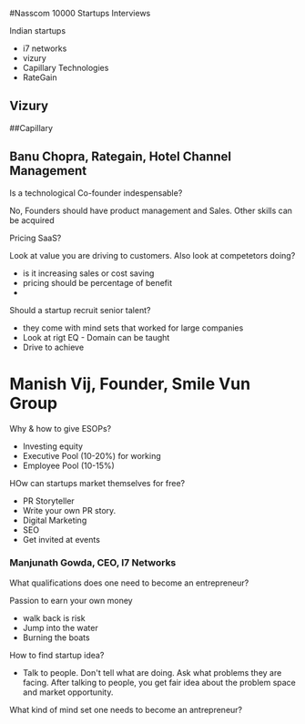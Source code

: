 #Nasscom 10000 Startups Interviews

Indian startups

* i7 networks
* vizury
* Capillary Technologies
* RateGain


## Vizury

##Capillary

## Banu Chopra, Rategain, Hotel Channel Management

Is a technological Co-founder indespensable?

No, Founders should have product management and Sales.  Other skills can be acquired

Pricing SaaS?

Look at value you are driving to customers.  Also look at competetors doing?

* is it increasing sales or cost saving
* pricing should be percentage of benefit
* 

Should a startup recruit senior talent?

* they come with mind sets that worked for large companies
* Look at rigt EQ - Domain can be taught
* Drive to achieve 

# Manish Vij, Founder, Smile Vun Group

Why & how to give ESOPs?

- Investing equity
- Executive Pool (10-20%) for working
- Employee Pool (10-15%)

HOw can startups market themselves for free?
- PR Storyteller
- Write your own PR story. 
- Digital Marketing
- SEO
- Get invited at events

### Manjunath Gowda, CEO, I7 Networks

What qualifications does one need to become an entrepreneur?


Passion to earn your own money 

- walk back  is risk
- Jump into the water
- Burning the boats

How to find startup idea?

- Talk to people.  Don't tell what are doing.  Ask what problems they are facing.  After talking to people, you get fair idea about the problem space and market opportunity.


What kind of mind set one needs to become an antrepreneur?

